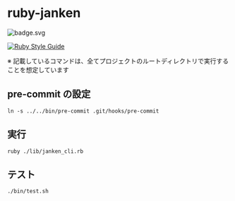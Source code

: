 # ruby-janken

![badge.svg](https://github.com/os1ma/ruby-janken/workflows/workflow/badge.svg)

[![Ruby Style Guide](https://img.shields.io/badge/code_style-rubocop-brightgreen.svg)](https://github.com/rubocop-hq/rubocop)

※ 記載しているコマンドは、全てプロジェクトのルートディレクトリで実行することを想定しています

## pre-commit の設定

```shell
ln -s ../../bin/pre-commit .git/hooks/pre-commit
```

## 実行

```shell
ruby ./lib/janken_cli.rb
```

## テスト

```shell
./bin/test.sh
```

